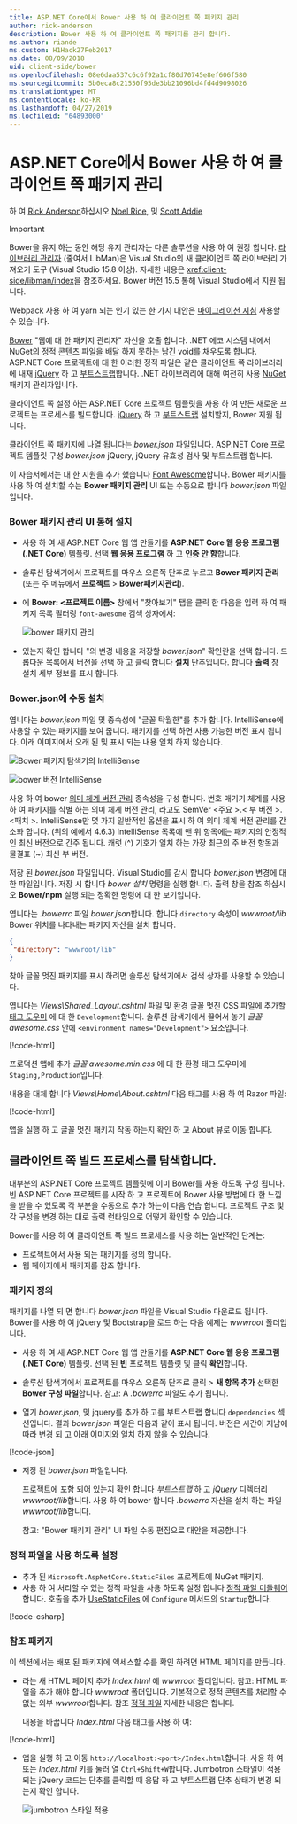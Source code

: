 ```yaml
---
title: ASP.NET Core에서 Bower 사용 하 여 클라이언트 쪽 패키지 관리
author: rick-anderson
description: Bower 사용 하 여 클라이언트 쪽 패키지를 관리 합니다.
ms.author: riande
ms.custom: H1Hack27Feb2017
ms.date: 08/09/2018
uid: client-side/bower
ms.openlocfilehash: 08e6daa537c6c6f92a1cf80d70745e8ef606f580
ms.sourcegitcommit: 5b0eca8c21550f95de3bb21096bd4fd4d9098026
ms.translationtype: MT
ms.contentlocale: ko-KR
ms.lasthandoff: 04/27/2019
ms.locfileid: "64893000"
---
```

# <a name="manage-client-side-packages-with-bower-in-aspnet-core"></a>ASP.NET Core에서 Bower 사용 하 여 클라이언트 쪽 패키지 관리

하 여 [Rick Anderson](https://twitter.com/RickAndMSFT)하십시오 [Noel Rice](https://twitter.com/noelrice1), 및 [Scott Addie](https://scottaddie.com)

> [!IMPORTANT]
> Bower을 유지 하는 동안 해당 유지 관리자는 다른 솔루션을 사용 하 여 권장 합니다. [라이브러리 관리자](https://blogs.msdn.microsoft.com/webdev/2018/04/18/what-happened-to-bower/) (줄여서 LibMan)은 Visual Studio의 새 클라이언트 쪽 라이브러리 가져오기 도구 (Visual Studio 15.8 이상). 자세한 내용은 <xref:client-side/libman/index>을 참조하세요. Bower 버전 15.5 통해 Visual Studio에서 지원 됩니다.
>
> Webpack 사용 하 여 yarn 되는 인기 있는 한 가지 대안은 [마이그레이션 지침](https://bower.io/blog/2017/how-to-migrate-away-from-bower/) 사용할 수 있습니다.

[Bower](https://bower.io/) "웹에 대 한 패키지 관리자" 자신을 호출 합니다. .NET 에코 시스템 내에서 NuGet의 정적 콘텐츠 파일을 배달 하지 못하는 남긴 void를 채우도록 합니다. ASP.NET Core 프로젝트에 대 한 이러한 정적 파일은 같은 클라이언트 쪽 라이브러리에 내재 [jQuery](http://jquery.com/) 하 고 [부트스트랩](http://getbootstrap.com/)합니다. .NET 라이브러리에 대해 여전히 사용 [NuGet](https://www.nuget.org/) 패키지 관리자입니다.

클라이언트 쪽 설정 하는 ASP.NET Core 프로젝트 템플릿을 사용 하 여 만든 새로운 프로젝트는 프로세스를 빌드합니다. [jQuery](http://jquery.com/) 하 고 [부트스트랩](http://getbootstrap.com/) 설치할지, Bower 지원 됩니다.

클라이언트 쪽 패키지에 나열 됩니다는 *bower.json* 파일입니다. ASP.NET Core 프로젝트 템플릿 구성 *bower.json* jQuery, jQuery 유효성 검사 및 부트스트랩 합니다.

이 자습서에서는 대 한 지원을 추가 했습니다 [Font Awesome](http://fontawesome.io)합니다. Bower 패키지를 사용 하 여 설치할 수는 **Bower 패키지 관리** UI 또는 수동으로 합니다 *bower.json* 파일입니다.

### <a name="installation-via-manage-bower-packages-ui"></a>Bower 패키지 관리 UI 통해 설치

* 사용 하 여 새 ASP.NET Core 웹 앱 만들기를 **ASP.NET Core 웹 응용 프로그램 (.NET Core)** 템플릿. 선택 **웹 응용 프로그램** 하 고 **인증 안 함**합니다.

* 솔루션 탐색기에서 프로젝트를 마우스 오른쪽 단추로 누르고 **Bower 패키지 관리** (또는 주 메뉴에서 **프로젝트** > **Bower패키지관리**).

* 에 **Bower: \<프로젝트 이름\>**  창에서 "찾아보기" 탭을 클릭 한 다음을 입력 하 여 패키지 목록 필터링 `font-awesome` 검색 상자에서:

  ![bower 패키지 관리](bower/_static/manage-bower-packages.png)

* 있는지 확인 합니다 "의 변경 내용을 저장할 *bower.json*" 확인란을 선택 합니다. 드롭다운 목록에서 버전을 선택 하 고 클릭 합니다 **설치** 단추입니다. 합니다 **출력** 창 설치 세부 정보를 표시 합니다.

### <a name="manual-installation-in-bowerjson"></a>Bower.json에 수동 설치

엽니다는 *bower.json* 파일 및 종속성에 "글꼴 탁월한"를 추가 합니다. IntelliSense에 사용할 수 있는 패키지를 보여 줍니다. 패키지를 선택 하면 사용 가능한 버전 표시 됩니다. 아래 이미지에서 오래 된 및 표시 되는 내용 일치 하지 않습니다.

![Bower 패키지 탐색기의 IntelliSense](bower/_static/add-package.png)

![bower 버전 IntelliSense](bower/_static/version-intelliSense.png)

사용 하 여 bower [의미 체계 버전 관리](http://semver.org/) 종속성을 구성 합니다. 번호 매기기 체계를 사용 하 여 패키지를 식별 하는 의미 체계 버전 관리, 라고도 SemVer \<주요 >.\< 부 버전 >. \<패치 >. IntelliSense만 몇 가지 일반적인 옵션을 표시 하 여 의미 체계 버전 관리를 간소화 합니다. (위의 예에서 4.6.3) IntelliSense 목록에 맨 위 항목에는 패키지의 안정적인 최신 버전으로 간주 됩니다. 캐럿 (^) 기호가 일치 하는 가장 최근의 주 버전 항목과 물결표 (~) 최신 부 버전.

저장 된 *bower.json* 파일입니다. Visual Studio를 감시 합니다 *bower.json* 변경에 대 한 파일입니다. 저장 시 합니다 *bower 설치* 명령을 실행 합니다. 출력 창을 참조 하십시오 **Bower/npm** 실행 되는 정확한 명령에 대 한 보기입니다.

엽니다는 *.bowerrc* 파일 *bower.json*합니다. 합니다 `directory` 속성이 *wwwroot/lib* Bower 위치를 나타내는 패키지 자산을 설치 합니다.

```json
{
 "directory": "wwwroot/lib"
}
```

찾아 글꼴 멋진 패키지를 표시 하려면 솔루션 탐색기에서 검색 상자를 사용할 수 있습니다.

엽니다는 *Views\Shared\_Layout.cshtml* 파일 및 환경 글꼴 멋진 CSS 파일에 추가할 [태그 도우미](xref:mvc/views/tag-helpers/intro) 에 대 한 `Development`합니다. 솔루션 탐색기에서 끌어서 놓기 *글꼴 awesome.css* 안에 `<environment names="Development">` 요소입니다.

[!code-html[](bower/sample/_Layout.cshtml?highlight=4&range=9-13)]

프로덕션 앱에 추가 *글꼴 awesome.min.css* 에 대 한 환경 태그 도우미에 `Staging,Production`입니다.

내용을 대체 합니다 *Views\Home\About.cshtml* 다음 태그를 사용 하 여 Razor 파일:

[!code-html[](bower/sample/About.cshtml)]

앱을 실행 하 고 글꼴 멋진 패키지 작동 하는지 확인 하 고 About 뷰로 이동 합니다.

## <a name="exploring-the-client-side-build-process"></a>클라이언트 쪽 빌드 프로세스를 탐색합니다.

대부분의 ASP.NET Core 프로젝트 템플릿에 이미 Bower를 사용 하도록 구성 됩니다. 빈 ASP.NET Core 프로젝트를 시작 하 고 프로젝트에 Bower 사용 방법에 대 한 느낌을 받을 수 있도록 각 부분을 수동으로 추가 하는이 다음 연습 합니다. 프로젝트 구조 및 각 구성을 변경 하는 대로 출력 런타임으로 어떻게 확인할 수 있습니다.

Bower를 사용 하 여 클라이언트 쪽 빌드 프로세스를 사용 하는 일반적인 단계는:

* 프로젝트에서 사용 되는 패키지를 정의 합니다. <!-- once defined, you don't need to download them, VS does -->
* 웹 페이지에서 패키지를 참조 합니다.

### <a name="define-packages"></a>패키지 정의

패키지를 나열 되 면 합니다 *bower.json* 파일을 Visual Studio 다운로드 됩니다. Bower를 사용 하 여 jQuery 및 Bootstrap을 로드 하는 다음 예제는 *wwwroot* 폴더입니다.

* 사용 하 여 새 ASP.NET Core 웹 앱 만들기를 **ASP.NET Core 웹 응용 프로그램 (.NET Core)** 템플릿. 선택 된 **빈** 프로젝트 템플릿 및 클릭 **확인**합니다.

* 솔루션 탐색기에서 프로젝트를 마우스 오른쪽 단추로 클릭 > **새 항목 추가** 선택한 **Bower 구성 파일**합니다. 참고: A *.bowerrc* 파일도 추가 됩니다.

* 열기 *bower.json*, 및 jquery를 추가 하 고를 부트스트랩 합니다 `dependencies` 섹션입니다. 결과 *bower.json* 파일은 다음과 같이 표시 됩니다. 버전은 시간이 지남에 따라 변경 되 고 아래 이미지와 일치 하지 않을 수 있습니다.

[!code-json[](bower/sample/bower.json?highlight=5,6)]

* 저장 된 *bower.json* 파일입니다.

  프로젝트에 포함 되어 있는지 확인 합니다 *부트스트랩* 하 고 *jQuery* 디렉터리 *wwwroot/lib*합니다. 사용 하 여 bower 합니다 *.bowerrc* 자산을 설치 하는 파일 *wwwroot/lib*합니다.

  참고: "Bower 패키지 관리" UI 파일 수동 편집으로 대안을 제공합니다.

### <a name="enable-static-files"></a>정적 파일을 사용 하도록 설정

* 추가 된 `Microsoft.AspNetCore.StaticFiles` 프로젝트에 NuGet 패키지.
* 사용 하 여 처리할 수 있는 정적 파일을 사용 하도록 설정 합니다 [정적 파일 미들웨어](/dotnet/api/microsoft.aspnetcore.builder.staticfileextensions)합니다. 호출을 추가 [UseStaticFiles](/dotnet/api/microsoft.aspnetcore.builder.staticfileextensions) 에 `Configure` 메서드의 `Startup`합니다.

[!code-csharp[](bower/sample/Startup.cs?highlight=9)]

### <a name="reference-packages"></a>참조 패키지

이 섹션에서는 배포 된 패키지에 액세스할 수를 확인 하려면 HTML 페이지를 만듭니다.

* 라는 새 HTML 페이지 추가 *Index.html* 에 *wwwroot* 폴더입니다. 참고: HTML 파일을 추가 해야 합니다 *wwwroot* 폴더입니다. 기본적으로 정적 콘텐츠를 처리할 수 없는 외부 *wwwroot*합니다. 참조 [정적 파일](xref:fundamentals/static-files) 자세한 내용은 합니다.

  내용을 바꿉니다 *Index.html* 다음 태그를 사용 하 여:

[!code-html[](bower/sample/Index.html)]

* 앱을 실행 하 고 이동 `http://localhost:<port>/Index.html`합니다. 사용 하 여 또는 *Index.html* 키를 눌러 열 `Ctrl+Shift+W`합니다. Jumbotron 스타일이 적용 되는 jQuery 코드는 단추를 클릭할 때 응답 하 고 부트스트랩 단추 상태가 변경 되는지 확인 합니다.

  ![jumbotron 스타일 적용](bower/_static/jumbotron.png)
